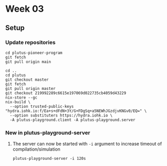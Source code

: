 # Week 03
## Setup
### Update repositories
```
cd plutus-pioneer-program
git fetch
git pull origin main

cd ..
cd plutus
git checkout master
git fetch
git pull origin master
git checkout 219992289c6615e197069d022735cb4059d43229
nix-store --gc
nix-build \
  --option trusted-public-keys "hydra.iohk.io:f/Ea+s+dFdN+3Y/G+FDgSq+a5NEWhJGzdjvKNGv0/EQ=" \
  --option substituters https://hydra.iohk.io \
  -A plutus-playground.client -A plutus-playground.server
```

### New in plutus-playground-server
1. The server can now be started with `-i` argument to increase timeout of compilation/simulation
    ```
    plutus-playground-server -i 120s
    ```

